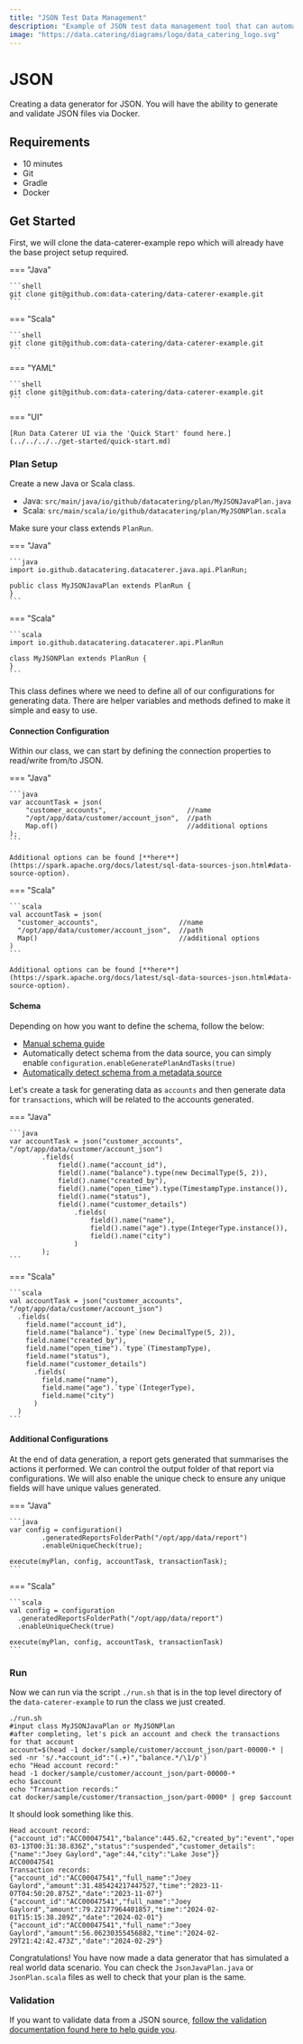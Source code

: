 ```yaml
---
title: "JSON Test Data Management"
description: "Example of JSON test data management tool that can automatically discover, generate and validate."
image: "https://data.catering/diagrams/logo/data_catering_logo.svg"
---
```


# JSON

Creating a data generator for JSON. You will have the ability to generate and validate JSON files via Docker.

## Requirements

- 10 minutes
- Git
- Gradle
- Docker

## Get Started

First, we will clone the data-caterer-example repo which will already have the base project setup required.

=== "Java"

    ```shell
    git clone git@github.com:data-catering/data-caterer-example.git
    ```

=== "Scala"

    ```shell
    git clone git@github.com:data-catering/data-caterer-example.git
    ```

=== "YAML"

    ```shell
    git clone git@github.com:data-catering/data-caterer-example.git
    ```

=== "UI"

    [Run Data Caterer UI via the 'Quick Start' found here.](../../../../get-started/quick-start.md)

### Plan Setup

Create a new Java or Scala class.

- Java: `src/main/java/io/github/datacatering/plan/MyJSONJavaPlan.java`
- Scala: `src/main/scala/io/github/datacatering/plan/MyJSONPlan.scala`

Make sure your class extends `PlanRun`.

=== "Java"

    ```java
    import io.github.datacatering.datacaterer.java.api.PlanRun;
    
    public class MyJSONJavaPlan extends PlanRun {
    }
    ```

=== "Scala"

    ```scala
    import io.github.datacatering.datacaterer.api.PlanRun
    
    class MyJSONPlan extends PlanRun {
    }
    ```

This class defines where we need to define all of our configurations for generating data. There are helper variables and
methods defined to make it simple and easy to use.

#### Connection Configuration

Within our class, we can start by defining the connection properties to read/write from/to JSON.

=== "Java"

    ```java
    var accountTask = json(
        "customer_accounts",                    //name
        "/opt/app/data/customer/account_json",  //path
        Map.of()                                //additional options
    );
    ```
    
    Additional options can be found [**here**](https://spark.apache.org/docs/latest/sql-data-sources-json.html#data-source-option).

=== "Scala"

    ```scala
    val accountTask = json(
      "customer_accounts",                    //name         
      "/opt/app/data/customer/account_json",  //path
      Map()                                   //additional options
    )
    ```
    
    Additional options can be found [**here**](https://spark.apache.org/docs/latest/sql-data-sources-json.html#data-source-option).

#### Schema

Depending on how you want to define the schema, follow the below:

- [Manual schema guide](../../scenario/data-generation.md#schema)
- Automatically detect schema from the data source, you can simply enable `configuration.enableGeneratePlanAndTasks(true)`
- [Automatically detect schema from a metadata source](../../index.md#metadata)

Let's create a task for generating data as `accounts` and then generate data for `transactions`, which will be related 
to the accounts generated.

=== "Java"

    ```java
    var accountTask = json("customer_accounts", "/opt/app/data/customer/account_json")
            .fields(
                field().name("account_id"),
                field().name("balance").type(new DecimalType(5, 2)),
                field().name("created_by"),
                field().name("open_time").type(TimestampType.instance()),
                field().name("status"),
                field().name("customer_details")
                    .fields(
                        field().name("name"),
                        field().name("age").type(IntegerType.instance()),
                        field().name("city")
                    )
            );
    ```

=== "Scala"

    ```scala
    val accountTask = json("customer_accounts", "/opt/app/data/customer/account_json")
      .fields(
        field.name("account_id"),
        field.name("balance").`type`(new DecimalType(5, 2)),
        field.name("created_by"),
        field.name("open_time").`type`(TimestampType),
        field.name("status"),
        field.name("customer_details")
          .fields(
            field.name("name"),
            field.name("age").`type`(IntegerType),
            field.name("city")
          )
      )
    ```

#### Additional Configurations

At the end of data generation, a report gets generated that summarises the actions it performed. We can control the
output folder of that report via configurations. We will also enable the unique check to ensure any unique fields will
have unique values generated.

=== "Java"

    ```java
    var config = configuration()
            .generatedReportsFolderPath("/opt/app/data/report")
            .enableUniqueCheck(true);

    execute(myPlan, config, accountTask, transactionTask);
    ```

=== "Scala"

    ```scala
    val config = configuration
      .generatedReportsFolderPath("/opt/app/data/report")
      .enableUniqueCheck(true)

    execute(myPlan, config, accountTask, transactionTask)
    ```

### Run

Now we can run via the script `./run.sh` that is in the top level directory of the `data-caterer-example` to run the class we just
created.

```shell
./run.sh
#input class MyJSONJavaPlan or MyJSONPlan
#after completing, let's pick an account and check the transactions for that account
account=$(head -1 docker/sample/customer/account_json/part-00000-* | sed -nr 's/.*account_id":"(.+)","balance.*/\1/p')
echo "Head account record:"
head -1 docker/sample/customer/account_json/part-00000-*
echo $account
echo "Transaction records:"
cat docker/sample/customer/transaction_json/part-0000* | grep $account
```

It should look something like this.

```shell
Head account record:
{"account_id":"ACC00047541","balance":445.62,"created_by":"event","open_time":"2024-03-13T00:31:38.836Z","status":"suspended","customer_details":{"name":"Joey Gaylord","age":44,"city":"Lake Jose"}}
ACC00047541
Transaction records:
{"account_id":"ACC00047541","full_name":"Joey Gaylord","amount":31.485424217447527,"time":"2023-11-07T04:50:20.875Z","date":"2023-11-07"}
{"account_id":"ACC00047541","full_name":"Joey Gaylord","amount":79.22177964401857,"time":"2024-02-01T15:15:38.289Z","date":"2024-02-01"}
{"account_id":"ACC00047541","full_name":"Joey Gaylord","amount":56.06230355456882,"time":"2024-02-29T21:42:42.473Z","date":"2024-02-29"}
```

Congratulations! You have now made a data generator that has simulated a real world data scenario. You can check the
`JsonJavaPlan.java` or `JsonPlan.scala` files as well to check that your plan is the same.

### Validation

If you want to validate data from a JSON source, 
[follow the validation documentation found here to help guide you](../../../validation.md).
